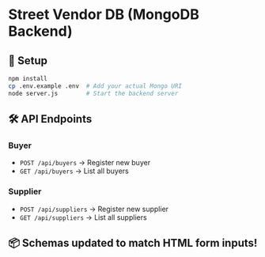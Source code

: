 # Street Vendor DB (MongoDB Backend)

## 🚀 Setup

```bash
npm install
cp .env.example .env  # Add your actual Mongo URI
node server.js        # Start the backend server
```

## 🛠 API Endpoints

### Buyer
- `POST /api/buyers` → Register new buyer
- `GET /api/buyers` → List all buyers

### Supplier
- `POST /api/suppliers` → Register new supplier
- `GET /api/suppliers` → List all suppliers

## 📦 Schemas updated to match HTML form inputs!

